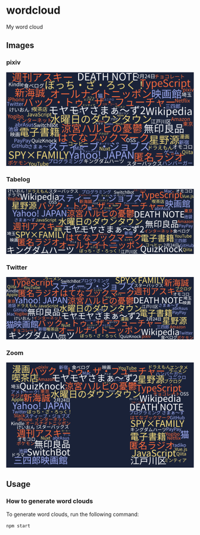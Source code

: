 # wordcloud

My word cloud

## Images

### pixiv

![wordcloud_pixiv.png](data/pixiv.png)

### Tabelog

![wordcloud_tabelog.jpg](data/tabelog.jpg)

### Twitter

![wordcloud_twitter.png](data/twitter.png)

### Zoom

![wordcloud_zoom.png](data/zoom.png)

## Usage

### How to generate word clouds

To generate word clouds, run the following command:

```sh
npm start
```
